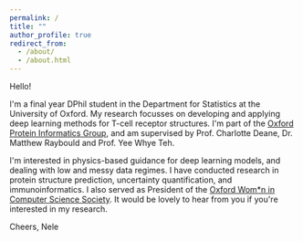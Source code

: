 ```yaml
---
permalink: /
title: ""
author_profile: true
redirect_from: 
  - /about/
  - /about.html
---
```


Hello! 

I'm a final year DPhil student in the Department for Statistics at the University of Oxford.
My research focusses on developing and applying deep learning methods for T-cell receptor structures. 
I'm part of the [Oxford Protein Informatics Group](https://opig.stats.ox.ac.uk/), and am supervised by Prof. Charlotte Deane, Dr. Matthew Raybould and Prof. Yee Whye Teh. 

I'm interested in physics-based guidance for deep learning models, and dealing with low and messy data regimes. I have conducted research in protein structure prediction, uncertainty quantification, and immunoinformatics. I also served as President of the [Oxford Wom*n in Computer Science Society](https://www.oxwocs.com/). It would be lovely to hear from you if you're interested in my research. 

Cheers, Nele

